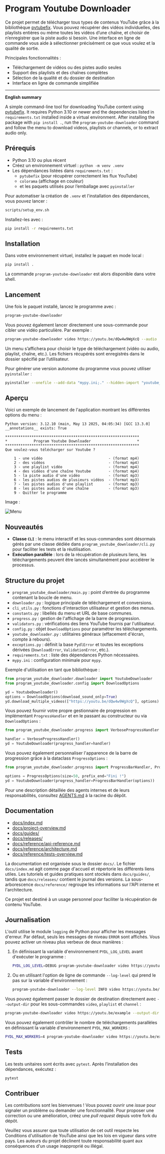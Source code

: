 # Program Youtube Downloader

Ce projet permet de télécharger tous types de contenus YouTube grâce à la bibliothèque [pytubefix](https://pypi.org/project/pytubefix/). Vous pouvez récupérer des vidéos individuelles, des playlists entières ou même toutes les vidéos d’une chaîne, et choisir de n’enregistrer que la piste audio si besoin. Une interface en ligne de commande vous aide à sélectionner précisément ce que vous voulez et la qualité de sortie.

Principales fonctionnalités :

- Téléchargement de vidéos ou des pistes audio seules
- Support des playlists et des chaînes complètes
- Sélection de la qualité et du dossier de destination
- Interface en ligne de commande simplifiée

---

**English summary**

A simple command-line tool for downloading YouTube content using
[pytubefix](https://pypi.org/project/pytubefix/). It requires Python 3.10 or
newer and the dependencies listed in `requirements.txt` installed inside a
virtual environment. After installing the package with `pip install .`,
run the `program-youtube-downloader` command and follow the menu to
download videos, playlists or channels, or to extract audio only.

## Prérequis

- Python 3.10 ou plus récent
- Créez un environnement virtuel : `python -m venv .venv`
- Les dépendances listées dans `requirements.txt` :
  - `pytubefix` (pour récupérer correctement les flux YouTube)
  - `colorama` (affichage en couleur)
  - et les paquets utilisés pour l’emballage avec `pyinstaller`

Pour automatiser la création de `.venv` et l'installation des dépendances,
vous pouvez lancer :

```bash
scripts/setup_env.sh
```

Installez-les avec :

```bash
pip install -r requirements.txt
```

## Installation

Dans votre environnement virtuel, installez le paquet en mode local :

```bash
pip install .
```

La commande `program-youtube-downloader` est alors disponible dans votre shell.

## Lancement

Une fois le paquet installé, lancez le programme avec :

```bash
program-youtube-downloader
```

Vous pouvez également lancer directement une sous-commande pour cibler une
vidéo particulière. Par exemple :

```bash
program-youtube-downloader video https://youtu.be/dQw4w9WgXcQ --audio
```

Un menu s’affichera pour choisir le type de téléchargement (vidéo ou audio, playlist, chaîne, etc.). Les fichiers récupérés sont enregistrés dans le dossier spécifié par l’utilisateur.

Pour générer une version autonome du programme vous pouvez utiliser `pyinstaller` :

```bash
pyinstaller --onefile --add-data "mypy.ini;." --hidden-import "youtube_downloader" program_youtube_downloader/main.py
```

## Aperçu

Voici un exemple de lancement de l'application montrant les différentes options
du menu :

```
Python version: 3.12.10 (main, May 13 2025, 04:05:34) [GCC 13.3.0]
__annotations__ exists: True

*************************************************************
*            Program Youtube Downloader                     *
*************************************************************
Que voulez-vous télécharger sur Youtube ?

    1 - une vidéo                              - (format mp4)
    2 - des vidéos                             - (format mp4)
    3 - une playlist vidéo                     - (format mp4)
    4 - des vidéos d'une chaîne Youtube        - (format mp4)
    5 - la piste audio d'une vidéo             - (format mp3)
    6 - les pistes audios de plusieurs vidéos  - (format mp3)
    7 - les pistes audios d'une playlist       - (format mp3)
    8 - les pistes audios d'une chaîne         - (format mp3)
    9 - Quitter le programme
```
Image :

![Menu](assets/menu_options.png)

## Nouveautés

- **Classe `CLI`** : le menu interactif et les sous-commandes sont désormais gérés par une classe dédiée dans `program_youtube_downloader/cli.py` pour faciliter les tests et la réutilisation.
- **Exécution parallèle** : lors de la récupération de plusieurs liens, les téléchargements peuvent être lancés simultanément pour accélérer le processus.

## Structure du projet

- `program_youtube_downloader/main.py` : point d’entrée du programme contenant la boucle de menu.
- `downloader.py` : logique principale de téléchargement et conversions.
- `cli_utils.py` : fonctions d'interaction utilisateur et gestion des menus.
- `constants.py` : libellés du menu et URL de base communes.
- `progress.py` : gestion de l'affichage de la barre de progression.
- `validators.py` : vérifications des liens YouTube fournis par l'utilisateur.
- `config.py` : objet `DownloadOptions` pour paramétrer les téléchargements.
- `youtube_downloader.py` : utilitaires généraux (effacement d'écran, compte à rebours).
- `exceptions.py` : définit la base `PydlError` et toutes les exceptions
  dérivées (`DownloadError`, `ValidationError`, etc.).
- `requirements.txt` : liste des dépendances Python nécessaires.
- `mypy.ini` : configuration minimale pour `mypy`.

Exemple d'utilisation en tant que bibliothèque :

```python
from program_youtube_downloader.downloader import YoutubeDownloader
from program_youtube_downloader.config import DownloadOptions

yd = YoutubeDownloader()
options = DownloadOptions(download_sound_only=True)
yd.download_multiple_videos(["https://youtu.be/dQw4w9WgXcQ"], options)
```

Vous pouvez fournir votre propre gestionnaire de progression en implémentant
`ProgressHandler` et en le passant au constructeur ou via
`DownloadOptions` :

```python
from program_youtube_downloader.progress import VerboseProgressHandler

handler = VerboseProgressHandler()
yd = YoutubeDownloader(progress_handler=handler)
```

Vous pouvez également personnaliser l'apparence de la barre de
progression grâce à la dataclass `ProgressOptions` :

```python
from program_youtube_downloader.progress import ProgressBarHandler, ProgressOptions

options = ProgressOptions(size=50, prefix_end="Fini !")
yd = YoutubeDownloader(progress_handler=ProgressBarHandler(options))
```

Pour une description détaillée des agents internes et de leurs responsabilités,
consultez [AGENTS.md](AGENTS.md) à la racine du dépôt.

## Documentation

- [docs/index.md](docs/index.md)
- [docs/project-overview.md](docs/project-overview.md)
- [docs/guides/](docs/guides/)
- [docs/releases/](docs/releases/)
- [docs/reference/api-reference.md](docs/reference/api-reference.md)
- [docs/reference/architecture.md](docs/reference/architecture.md)
- [docs/reference/tests-overview.md](docs/reference/tests-overview.md)

La documentation est organisée sous le dossier `docs/`. Le fichier `docs/index.md`
agit comme page d'accueil et répertorie les différents liens utiles. Les tutoriels
et guides pratiques sont stockés dans `docs/guides/`, tandis que `docs/releases/`
contient le journal des versions. La sous-arborescence `docs/reference/` regroupe
les informations sur l'API interne et l'architecture.

Ce projet est destiné à un usage personnel pour faciliter la récupération de contenu YouTube.

## Journalisation

L'outil utilise le module `logging` de Python pour afficher les messages d'erreur.
Par défaut, seuls les messages de niveau `ERROR` sont affichés. Vous pouvez
activer un niveau plus verbeux de deux manières&nbsp;:

1. En définissant la variable d'environnement `PYDL_LOG_LEVEL` avant d'exécuter
    le programme&nbsp;:

    ```bash
    PYDL_LOG_LEVEL=DEBUG program-youtube-downloader video https://youtu.be/example
    ```

2. Ou en utilisant l'option de ligne de commande `--log-level` qui prend le
   pas sur la variable d'environnement&nbsp;:

    ```bash
    program-youtube-downloader --log-level INFO video https://youtu.be/example
    ```

Vous pouvez également passer le dossier de destination directement avec
`--output-dir` pour les sous-commandes `video`, `playlist` et `channel` :

```bash
program-youtube-downloader video https://youtu.be/example --output-dir /chemin/de/sortie
```

Vous pouvez également contrôler le nombre de téléchargements parallèles
en définissant la variable d'environnement `PYDL_MAX_WORKERS` :

```bash
PYDL_MAX_WORKERS=4 program-youtube-downloader video https://youtu.be/example
```

## Tests

Les tests unitaires sont écrits avec `pytest`. Après l’installation des dépendances, exécutez :

```bash
pytest
```

## Contribuer

Les contributions sont les bienvenues ! Vous pouvez ouvrir une *issue* pour signaler un problème ou demander une fonctionnalité. Pour proposer une correction ou une amélioration, créez une *pull request* depuis votre fork du dépôt.

Veuillez vous assurer que toute utilisation de cet outil respecte les Conditions d'utilisation de YouTube ainsi que les lois en vigueur dans votre pays. Les auteurs du projet déclinent toute responsabilité quant aux conséquences d'un usage inapproprié ou illégal.


